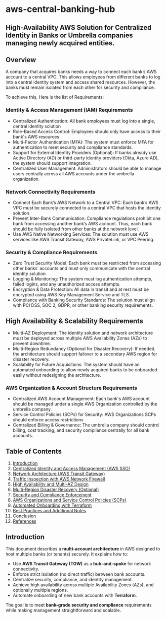 # aws-central-banking-hub


## High-Availability AWS Solution for Centralized Identity in Banks or Umbrella companies managing newly acquired entities.

## Overview

A company that acquires banks needs a way to connect each bank’s AWS account to a central VPC. This allows employees from different banks to log into a central identity system and access shared resources. However, the banks must remain isolated from each other for security and compliance.

To achieve this, Here is the list of Requirements:

### Identity & Access Management (IAM) Requirements

- Centralized Authentication: All bank employees must log into a single, central identity solution
- Role-Based Access Control: Employees should only have access to their bank's AWS resources
- Multi-Factor Authentication (MFA): The system must enforce MFA for authentication to meet security and compliance standards.
- Support for External Identity Providers (Optional): If banks already use Active Directory (AD) or third-party identity providers (Okta, Azure AD), the system should support integration.
- Centralized User Management: Administrators should be able to manage users centrally across all AWS accounts under the umbrella organization.

### Network Connectivity Requirements

- Connect Each Bank’s AWS Network to a Central VPC: Each bank’s AWS VPC must be securely connected to a central VPC that hosts the identity solution.
- Prevent Inter-Bank Communication: Compliance regulations prohibit one bank from accessing another bank’s AWS account. Thus, each bank should be fully isolated from other banks at the network level.
- Use AWS Native Networking Services: The solution must use AWS services like AWS Transit Gateway, AWS PrivateLink, or VPC Peering.

### Security & Compliance Requirements

- Zero Trust Security Model: Each bank must be restricted from accessing other banks’ accounts and must only communicate with the central identity solution.
- Logging & Monitoring: The system must log authentication attempts, failed logins, and any unauthorized access attempts.
- Encryption & Data Protection: All data in transit and at rest must be encrypted using AWS Key Management Service and TLS.
- Compliance with Banking Security Standards: The solution must align with PCI DSS, SOC 2, GDPR, or other banking security requirements.

## High Availability & Scalability Requirements

- Multi-AZ Deployment: The identity solution and network architecture must be deployed across multiple AWS Availability Zones (AZs) to prevent downtime.
- Multi-Region Redundancy (Optional for Disaster Recovery): If needed, the architecture should support failover to a secondary AWS region for disaster recovery.
- Scalability for Future Acquisitions: The system should have an automated onboarding to allow newly acquired banks to be onboarded easily without redesigning the architecture.

### AWS Organization & Account Structure Requirements

- Centralized AWS Account Management: Each bank's AWS account should be managed under a single AWS Organization controlled by the umbrella company.
- Service Control Policies (SCPs) for Security: AWS Organizations SCPs should enforce access restrictions
- Centralized Billing & Governance: The umbrella company should control billing, cost tracking, and security compliance centrally for all bank accounts.

## Table of Contents
1. [Introduction](#introduction)  
2. [Centralized Identity and Access Management (AWS SSO)](#centralized-identity-and-access-management-aws-sso)  
3. [Network Architecture (AWS Transit Gateway)](#network-architecture-aws-transit-gateway)  
4. [Traffic Inspection with AWS Network Firewall](#traffic-inspection-with-aws-network-firewall)  
5. [High Availability and Multi-AZ Design](#high-availability-and-multi-az-design)  
6. [Multi-Region Disaster Recovery (Optional)](#multi-region-disaster-recovery-optional)  
7. [Security and Compliance Enforcement](#security-and-compliance-enforcement)  
8. [AWS Organizations and Service Control Policies (SCPs)](#aws-organizations-and-service-control-policies-scps)  
9. [Automated Onboarding with Terraform](#automated-onboarding-with-terraform)  
10. [Best Practices and Additional Notes](#best-practices-and-additional-notes)  
11. [Conclusion](#conclusion)  
12. [References](#references)



## Introduction
This document describes a **multi-account architecture** in AWS designed to host multiple banks (or tenants) securely. It explains how to:

- Use **AWS Transit Gateway (TGW)** as a **hub-and-spoke** for network connectivity.  
- Enforce strict isolation (no direct traffic) between bank accounts.  
- Centralize security, compliance, and identity management.  
- Achieve high availability across multiple Availability Zones (AZs), and optionally multiple regions.  
- Automate onboarding of new bank accounts with **Terraform**.  

The goal is to meet **bank-grade security and compliance** requirements while making management straightforward and scalable.

